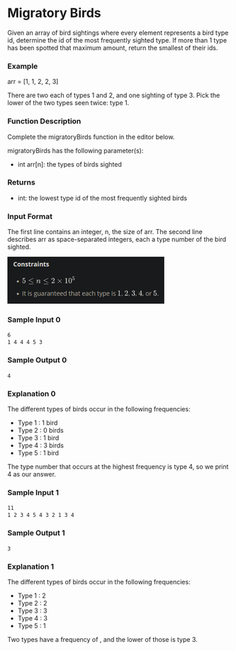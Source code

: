 # Migratory Birds

Given an array of bird sightings where every element represents a bird type id, determine the id of the most frequently sighted type. If more than 1 type has been spotted that maximum amount, return the smallest of their ids.

### Example

arr = [1, 1, 2, 2, 3]

There are two each of types 1 and 2, and one sighting of type 3. Pick the lower of the two types seen twice: type 1.

### Function Description

Complete the migratoryBirds function in the editor below.

migratoryBirds has the following parameter(s):

- int arr[n]: the types of birds sighted

### Returns

- int: the lowest type id of the most frequently sighted birds

### Input Format

The first line contains an integer, n, the size of arr.
The second line describes arr as space-separated integers, each a type number of the bird sighted.

![Alt text](images/image.png)

### Sample Input 0

    6
    1 4 4 4 5 3

### Sample Output 0

    4

### Explanation 0

The different types of birds occur in the following frequencies:

- Type 1 : 1 bird
- Type 2 : 0 birds
- Type 3 : 1 bird
- Type 4 : 3 birds
- Type 5 : 1 bird

The type number that occurs at the highest frequency is type 4, so we print 4 as our answer.

### Sample Input 1

    11
    1 2 3 4 5 4 3 2 1 3 4

### Sample Output 1

    3

### Explanation 1

The different types of birds occur in the following frequencies:

- Type 1 : 2
- Type 2 : 2
- Type 3 : 3
- Type 4 : 3
- Type 5 : 1

Two types have a frequency of , and the lower of those is type 3.
